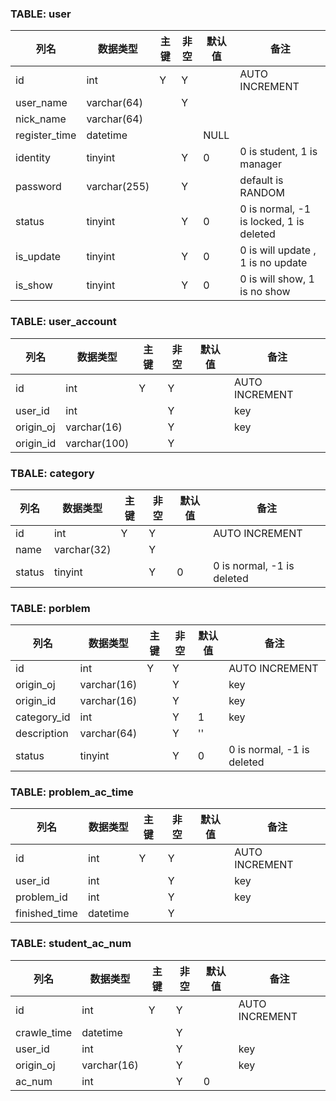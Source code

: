### TABLE: user  
| 列名 | 数据类型 | 主键 | 非空 | 默认值 | 备注
|---|---|---|---|---|---|
id | int | Y | Y | | AUTO INCREMENT
user_name | varchar(64) | | Y 
nick_name | varchar(64) | |  
register_time | datetime | | | NULL
identity | tinyint | | Y | 0 | 0 is student, 1 is manager
password | varchar(255) | | Y | | default is RANDOM
status | tinyint | | Y | 0 | 0 is normal, -1 is locked, 1 is deleted
is_update | tinyint | | Y |0 | 0 is will update , 1 is no update
is_show | tinyint | | Y | 0 | 0 is will show, 1 is no show

### TABLE: user_account
列名 | 数据类型 | 主键 | 非空 | 默认值 | 备注
---|---|---|---|---|---
id | int | Y | Y | | AUTO INCREMENT
user_id | int | | Y | | key
origin_oj | varchar(16) | | Y | | key
origin_id | varchar(100) | | Y 

### TBALE: category
列名 | 数据类型 | 主键 | 非空 | 默认值 | 备注
---|---|---|---|---|---
id | int | Y | Y | | AUTO INCREMENT
name | varchar(32) | | Y 
status | tinyint |  | Y | 0 | 0 is normal, -1 is deleted

### TABLE: porblem
列名 | 数据类型 | 主键 | 非空 | 默认值 | 备注
---|---|---|---|---|---
id | int | Y | Y | | AUTO INCREMENT
origin_oj | varchar(16) | | Y | | key
origin_id | varchar(16) | | Y | | key
category_id | int | | Y | 1 | key
description | varchar(64) | | Y | '' 
status | tinyint |  | Y | 0 | 0 is normal, -1 is deleted

### TABLE: problem_ac_time
列名 | 数据类型 | 主键 | 非空 | 默认值 | 备注
---|---|---|---|---|---
id | int | Y | Y | | AUTO INCREMENT
user_id | int | | Y | | key
problem_id | int | | Y | | key
finished_time | datetime | | Y

### TABLE: student_ac_num
列名 | 数据类型 | 主键 | 非空 | 默认值 | 备注
---|---|---|---|---|---
id | int | Y | Y | | AUTO INCREMENT
crawle_time | datetime | | Y 
user_id | int | | Y | | key
origin_oj | varchar(16) | | Y | | key
ac_num | int | | Y | 0 
